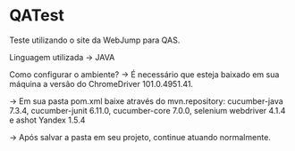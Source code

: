 # QATest

Teste utilizando o site da WebJump para QAS.

Linguagem utilizada -> JAVA


Como configurar o ambiente?
-> É necessário que esteja baixado em sua máquina a versão do ChromeDriver 101.0.4951.41.

-> Em sua pasta pom.xml baixe através do mvn.repository: cucumber-java 7.3.4, cucumber-junit 6.11.0, cucumber-core 7.0.0, selenium webdriver 4.1.4 e ashot Yandex 1.5.4

-> Após salvar a pasta em seu projeto, continue atuando normalmente.
